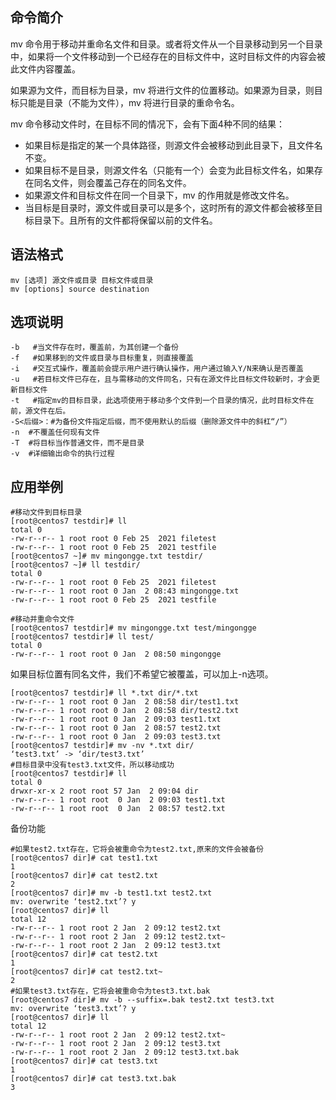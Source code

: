 ## 命令简介

mv 命令用于移动并重命名文件和目录。或者将文件从一个目录移动到另一个目录中，如果将一个文件移动到一个已经存在的目标文件中，这时目标文件的内容会被此文件内容覆盖。

如果源为文件，而目标为目录，mv 将进行文件的位置移动。如果源为目录，则目标只能是目录（不能为文件），mv 将进行目录的重命令名。

mv 命令移动文件时，在目标不同的情况下，会有下面4种不同的结果：

- 如果目标是指定的某一个具体路径，则源文件会被移动到此目录下，且文件名不变。
- 如果目标不是目录，则源文件名（只能有一个）会变为此目标文件名，如果存在同名文件，则会覆盖己存在的同名文件。
- 如果源文件和目标文件在同一个目录下，mv 的作用就是修改文件名。
- 当目标是目录时，源文件或目录可以是多个，这时所有的源文件都会被移至目标目录下。且所有的文件都将保留以前的文件名。

## 语法格式

```
mv [选项] 源文件或目录 目标文件或目录
mv [options] source destination
```

## 选项说明

```
-b   #当文件存在时，覆盖前，为其创建一个备份
-f   #如果移到的文件或目录与目标重复，则直接覆盖
-i   #交互式操作，覆盖前会提示用户进行确认操作，用户通过输入Y/N来确认是否覆盖
-u   #若目标文件已存在，且与需移动的文件同名，只有在源文件比目标文件较新时，才会更新目标文件
-t   #指定mv的目标目录，此选项使用于移动多个文件到一个目录的情况，此时目标文件在前，源文件在后。
-S<后缀>：#为备份文件指定后缀，而不使用默认的后缀（删除源文件中的斜杠“/”）
-n  #不覆盖任何现有文件
-T  #将目标当作普通文件，而不是目录
-v  #详细输出命令的执行过程
```

## 应用举例

```
#移动文件到目标目录
[root@centos7 testdir]# ll
total 0
-rw-r--r-- 1 root root 0 Feb 25  2021 filetest
-rw-r--r-- 1 root root 0 Feb 25  2021 testfile
[root@centos7 ~]# mv mingongge.txt testdir/
[root@centos7 ~]# ll testdir/
total 0
-rw-r--r-- 1 root root 0 Feb 25  2021 filetest
-rw-r--r-- 1 root root 0 Jan  2 08:43 mingongge.txt
-rw-r--r-- 1 root root 0 Feb 25  2021 testfile

#移动并重命令文件
[root@centos7 testdir]# mv mingongge.txt test/mingongge
[root@centos7 testdir]# ll test/
total 0
-rw-r--r-- 1 root root 0 Jan  2 08:50 mingongge
```

如果目标位置有同名文件，我们不希望它被覆盖，可以加上-n选项。

```
[root@centos7 testdir]# ll *.txt dir/*.txt
-rw-r--r-- 1 root root 0 Jan  2 08:58 dir/test1.txt
-rw-r--r-- 1 root root 0 Jan  2 08:58 dir/test2.txt
-rw-r--r-- 1 root root 0 Jan  2 09:03 test1.txt
-rw-r--r-- 1 root root 0 Jan  2 08:57 test2.txt
-rw-r--r-- 1 root root 0 Jan  2 09:03 test3.txt
[root@centos7 testdir]# mv -nv *.txt dir/
‘test3.txt’ -> ‘dir/test3.txt’    
#目标目录中没有test3.txt文件，所以移动成功
[root@centos7 testdir]# ll
total 0
drwxr-xr-x 2 root root 57 Jan  2 09:04 dir
-rw-r--r-- 1 root root  0 Jan  2 09:03 test1.txt
-rw-r--r-- 1 root root  0 Jan  2 08:57 test2.txt
```

备份功能

```
#如果test2.txt存在，它将会被重命令为test2.txt,原来的文件会被备份
[root@centos7 dir]# cat test1.txt 
1
[root@centos7 dir]# cat test2.txt 
2
[root@centos7 dir]# mv -b test1.txt test2.txt
mv: overwrite ‘test2.txt’? y
[root@centos7 dir]# ll
total 12
-rw-r--r-- 1 root root 2 Jan  2 09:12 test2.txt
-rw-r--r-- 1 root root 2 Jan  2 09:12 test2.txt~
-rw-r--r-- 1 root root 2 Jan  2 09:12 test3.txt
[root@centos7 dir]# cat test2.txt
1
[root@centos7 dir]# cat test2.txt~
2
#如果test3.txt存在，它将会被重命令为test3.txt.bak
[root@centos7 dir]# mv -b --suffix=.bak test2.txt test3.txt
mv: overwrite ‘test3.txt’? y
[root@centos7 dir]# ll
total 12
-rw-r--r-- 1 root root 2 Jan  2 09:12 test2.txt~
-rw-r--r-- 1 root root 2 Jan  2 09:12 test3.txt
-rw-r--r-- 1 root root 2 Jan  2 09:12 test3.txt.bak
[root@centos7 dir]# cat test3.txt
1
[root@centos7 dir]# cat test3.txt.bak 
3
```